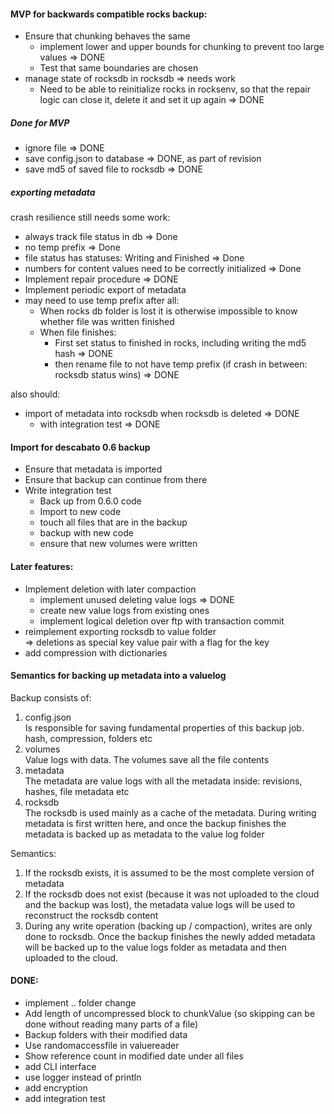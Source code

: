 #### MVP for backwards compatible rocks backup:
- Ensure that chunking behaves the same
    - implement lower and upper bounds for chunking to prevent too large values => DONE
    - Test that same boundaries are chosen
- manage state of rocksdb in rocksdb => needs work
    - Need to be able to reinitialize rocks in rocksenv, so that the repair logic can close it, delete it and set it up
    again => DONE
   
##### Done for MVP
- ignore file => DONE
- save config.json to database => DONE, as part of revision
- save md5 of saved file to rocksdb => DONE

##### exporting metadata
crash resilience still needs some work:
- always track file status in db => Done
- no temp prefix => Done
- file status has statuses: Writing and Finished => Done
- numbers for content values need to be correctly initialized => Done
- Implement repair procedure => DONE
- Implement periodic export of metadata
- may need to use temp prefix after all:
    - When rocks db folder is lost it is otherwise impossible to know whether file was written finished
    - When file finishes:
        - First set status to finished in rocks, including writing the md5 hash => DONE
        - then rename file to not have temp prefix (if crash in between: rocksdb status wins) => DONE  

also should:
- import of metadata into rocksdb when rocksdb is deleted => DONE
    - with integration test => DONE

#### Import for descabato 0.6 backup
- Ensure that metadata is imported
- Ensure that backup can continue from there
- Write integration test
    - Back up from 0.6.0 code
    - Import to new code
    - touch all files that are in the backup
    - backup with new code
    - ensure that new volumes were written

#### Later features:
- Implement deletion with later compaction
    - implement unused deleting value logs => DONE
    - create new value logs from existing ones
    - implement logical deletion over ftp with transaction commit
- reimplement exporting rocksdb to value folder \
    => deletions as special key value pair with a flag for the key  
- add compression with dictionaries

#### Semantics for backing up metadata into a valuelog
Backup consists of:
1. config.json \
    Is responsible for saving fundamental properties of this backup job. hash, compression, folders etc
1. volumes \
    Value logs with data. The volumes save all the file contents
1. metadata \
    The metadata are value logs with all the metadata inside: revisions, hashes, file metadata etc 
1. rocksdb \
    The rocksdb is used mainly as a cache of the metadata. During writing metadata is first written here,
    and once the backup finishes the metadata is backed up as metadata to the value log folder

Semantics:
1. If the rocksdb exists, it is assumed to be the most complete version of metadata
2. If the rocksdb does not exist (because it was not uploaded to the cloud and the backup was lost), the
metadata value logs will be used to reconstruct the rocksdb content
3. During any write operation (backing up / compaction), writes are only done to rocksdb. Once the backup
finishes the newly added metadata will be backed up to the value logs folder as metadata and then uploaded 
to the cloud.
 
#### DONE:
- implement .. folder change
- Add length of uncompressed block to chunkValue (so skipping can be done without reading many parts of a file)
- Backup folders with their modified data
- Use randomaccessfile in valuereader
- Show reference count in modified date under all files
- add CLI interface
- use logger instead of println
- add encryption
- add integration test
